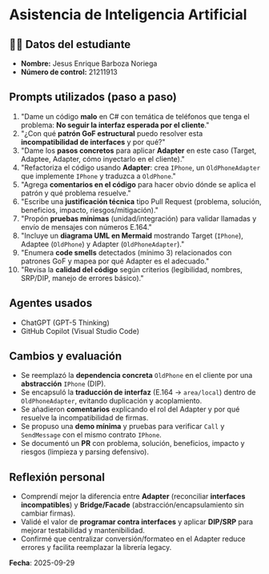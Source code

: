# Asistencia de Inteligencia Artificial

## 🧑‍🎓 Datos del estudiante

- **Nombre:** Jesus Enrique Barboza Noriega
- **Número de control:** 21211913 

## Prompts utilizados (paso a paso)

1. "Dame un código **malo** en C# con temática de teléfonos que tenga el problema: **No seguir la interfaz esperada por el cliente**."
2. "¿Con qué **patrón GoF estructural** puedo resolver esta **incompatibilidad de interfaces** y por qué?"
3. "Dame los **pasos concretos** para aplicar **Adapter** en este caso (Target, Adaptee, Adapter, cómo inyectarlo en el cliente)."
4. "Refactoriza el código usando **Adapter**: crea `IPhone`, un `OldPhoneAdapter` que implemente `IPhone` y traduzca a `OldPhone`."
5. "Agrega **comentarios en el código** para hacer obvio dónde se aplica el patrón y qué problema resuelve."
6. "Escribe una **justificación técnica** tipo Pull Request (problema, solución, beneficios, impacto, riesgos/mitigación)."
7. "Propón **pruebas mínimas** (unidad/integración) para validar llamadas y envío de mensajes con números E.164."
8. "Incluye un **diagrama UML en Mermaid** mostrando Target (`IPhone`), Adaptee (`OldPhone`) y Adapter (`OldPhoneAdapter`)."
9. "Enumera **code smells** detectados (mínimo 3) relacionados con patrones GoF y mapea por qué Adapter es el adecuado."
10. "Revisa la **calidad del código** según criterios (legibilidad, nombres, SRP/DIP, manejo de errores básico)."

## Agentes usados
- ChatGPT (GPT-5 Thinking)
- GitHub Copilot (Visual Studio Code)

## Cambios y evaluación
- Se reemplazó la **dependencia concreta** `OldPhone` en el cliente por una **abstracción** `IPhone` (DIP).
- Se encapsuló la **traducción de interfaz** (E.164 → `area/local`) dentro de `OldPhoneAdapter`, evitando duplicación y acoplamiento.
- Se añadieron **comentarios** explicando el rol del Adapter y por qué resuelve la incompatibilidad de firmas.
- Se propuso una **demo mínima** y pruebas para verificar `Call` y `SendMessage` con el mismo contrato `IPhone`.
- Se documentó un **PR** con problema, solución, beneficios, impacto y riesgos (limpieza y parsing defensivo).

## Reflexión personal
- Comprendí mejor la diferencia entre **Adapter** (reconciliar **interfaces incompatibles**) y **Bridge/Facade** (abstracción/encapsulamiento sin cambiar firmas).
- Validé el valor de **programar contra interfaces** y aplicar **DIP/SRP** para mejorar testabilidad y mantenibilidad.
- Confirmé que centralizar conversión/formateo en el Adapter reduce errores y facilita reemplazar la librería legacy.

**Fecha**: 2025-09-29  
